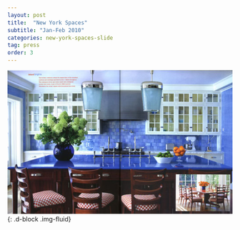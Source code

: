 ```yaml
---
layout: post
title:  "New York Spaces"
subtitle: "Jan-Feb 2010"
categories: new-york-spaces-slide
tag: press
order: 3
---
```


![New York Spaces](/images/posts/press/ny-spaces/press-ny-spaces-3.jpg){: .d-block .img-fluid}

